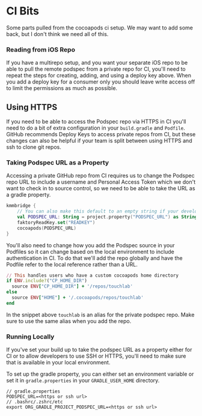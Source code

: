 # CI Bits

Some parts pulled from the cocoapods ci setup. We may want to add some back, but I don't think we need all of this.

### Reading from iOS Repo
If you have a multirepo setup, and you want your separate iOS repo to be able to pull the remote podspec from a private repo
for CI, you'll need to repeat the steps for creating, adding, and using a deploy key above. When you add a deploy key for
a consumer only you should leave write access off to limit the permissions as much as possible.

[//]: # (See [the accompanying iOS repo]&#40;https://github.com/touchlab/FaktoryMultirepoDemoXcode&#41; for an example.)

## Using HTTPS
If you need to be able to access the Podspec repo via HTTPS in CI you'll need to do a bit of extra configuration in your
`build.gradle` and `Podfile`. GitHub recommends Deploy Keys to access private repos from CI, but these changes can also
be helpful if your team is split between using HTTPS and ssh to clone git repos.

### Taking Podspec URL as a Property
Accessing a private GitHub repo from CI requires us to change the Podspec repo URL to include a username and Personal Access Token which
we don't want to check in to source control, so we need to be able to take the URL as a gradle property.

```kotlin
kmmbridge {
    // You can also make this default to an empty string if your developers don't need to run the publish task locally
    val PODSPEC_URL: String = project.property("PODSPEC_URL") as String
    faktoryReadKey.set("READKEY")
    cocoapods(PODSPEC_URL)
}
```

You'll also need to change how you add the Podspec source in your Podfiles so it can change based on the local environment
to include authentication in CI.
To do that we'll add the repo globally and have the Podfile refer to the local reference rather than a URL.

```ruby
// This handles users who have a custom cocoapods home directory
if ENV.include?("CP_HOME_DIR")
  source ENV["CP_HOME_DIR"] + '/repos/touchlab'
else
  source ENV["HOME"] + '/.cocoapods/repos/touchlab'
end
```
In the snippet above `touchlab` is an alias for the private podspec repo. Make sure to use the same alias when you add the repo.

### Running Locally
If you've set your build up to take the podspec URL as a property either for CI or to allow developers to use SSH or HTTPS,
you'll need to make sure that is available in your local environment.

To set up the gradle property, you can either set an environment variable or set it in `gradle.properties` in your
`GRADLE_USER_HOME` directory.
```
// gradle.properties
PODSPEC_URL=<https or ssh url>
// .bashrc/.zshrc/etc 
export ORG_GRADLE_PROJECT_PODSPEC_URL=<https or ssh url> 
```